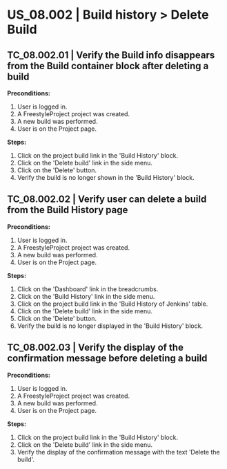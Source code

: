 # US_08.002 | Build history > Delete Build

## TC_08.002.01 | Verify the Build info disappears from the Build container block after deleting a build
**Preconditions:**
1. User is logged in.
2. A FreestyleProject project was created.
3. A new build was performed.
4. User is on the Project page.

**Steps:**
1. Click on the project build link in the 'Build History' block.
2. Click on the 'Delete build' link in the side menu.
3. Click on the 'Delete' button.
4. Verify the build is no longer shown in the 'Build History' block.




## TC_08.002.02 | Verify user can delete a build from the Build History page
**Preconditions:**
1. User is logged in.
2. A FreestyleProject project was created.
3. A new build was performed.
4. User is on the Project page.

**Steps:**
1. Click on the 'Dashboard' link in the breadcrumbs.
2. Click on the 'Build History' link in the side menu.
3. Click on the project build link in the 'Build History of Jenkins' table.
4. Click on the 'Delete build' link in the side menu.
5. Click on the 'Delete' button.
6. Verify the build is no longer displayed in the 'Build History' block.




## TC_08.002.03 | Verify the display of the confirmation message before deleting a build
**Preconditions:**
1. User is logged in.
2. A FreestyleProject project was created.
3. A new build was performed.
4. User is on the Project page.

**Steps:**
1. Click on the project build link in the 'Build History' block.
2. Click on the 'Delete build' link in the side menu.
3. Verify the display of the confirmation message with the text 'Delete the build'.